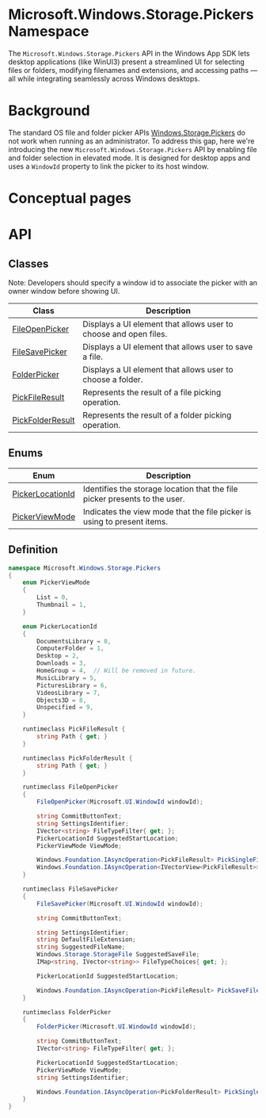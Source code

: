 Microsoft.Windows.Storage.Pickers Namespace
===

The `Microsoft.Windows.Storage.Pickers` API in the Windows App SDK lets desktop applications (like 
WinUI3) present a streamlined UI for selecting files or folders, modifying filenames and extensions, 
and accessing paths — all while integrating seamlessly across Windows desktops.

# Background

The standard OS file and folder picker APIs [Windows.Storage.Pickers](https://learn.microsoft.com/en-us/uwp/api/windows.storage.pickers) 
do not work when running as an administrator. To address this gap, here we're introducing the new
`Microsoft.Windows.Storage.Pickers` API by enabling file and folder selection in elevated mode. 
It is designed for desktop apps and uses a `WindowId` property to link the picker to its host window.

# Conceptual pages

# API

## Classes

Note: Developers should specify a window id to associate the picker with an owner window before 
showing UI.

| **Class**        | **Description** |
|------------------|-----------------|
| [FileOpenPicker](./FileOpenPicker.md)| Displays a UI element that allows user to choose and open files. |
| [FileSavePicker](./FileSavePicker.md)| Displays a UI element that allows user to save a file.    |
| [FolderPicker](./FolderPicker.md)    | Displays a UI element that allows user to choose a folder.|
| [PickFileResult](./PickFileResult.md)| Represents the result of a file picking operation.        |
| [PickFolderResult](./PickFolderResult.md) | Represents the result of a folder picking operation. |

## Enums

| **Enum** | **Description** |
|----------|-----------------|
|[PickerLocationId](PickerLocationId.md)| Identifies the storage location that the file picker presents to the user. |
|[PickerViewMode](PickerViewMode.md)    | Indicates the view mode that the file picker is using to present items.    |

## Definition

```C#
namespace Microsoft.Windows.Storage.Pickers
{
    enum PickerViewMode
    {
        List = 0,
        Thumbnail = 1,
    }

    enum PickerLocationId
    {
        DocumentsLibrary = 0,
        ComputerFolder = 1,
        Desktop = 2,
        Downloads = 3,
        HomeGroup = 4,  // Will be removed in future.
        MusicLibrary = 5,
        PicturesLibrary = 6,
        VideosLibrary = 7,
        Objects3D = 8,
        Unspecified = 9,
    }

    runtimeclass PickFileResult {
        string Path { get; }
    }

    runtimeclass PickFolderResult {
        string Path { get; }
    }

    runtimeclass FileOpenPicker
    {
        FileOpenPicker(Microsoft.UI.WindowId windowId);

        string CommitButtonText;
        string SettingsIdentifier;
        IVector<string> FileTypeFilter{ get; };
        PickerLocationId SuggestedStartLocation;
        PickerViewMode ViewMode;

        Windows.Foundation.IAsyncOperation<PickFileResult> PickSingleFileAsync();
        Windows.Foundation.IAsyncOperation<IVectorView<PickFileResult>> PickMultipleFilesAsync();
    }

    runtimeclass FileSavePicker
    {
        FileSavePicker(Microsoft.UI.WindowId windowId);

        string CommitButtonText;

        string SettingsIdentifier;
        string DefaultFileExtension;
        string SuggestedFileName;
        Windows.Storage.StorageFile SuggestedSaveFile;
        IMap<string, IVector<string>> FileTypeChoices{ get; };

        PickerLocationId SuggestedStartLocation;

        Windows.Foundation.IAsyncOperation<PickFileResult> PickSaveFileAsync()
    }

    runtimeclass FolderPicker
    {
        FolderPicker(Microsoft.UI.WindowId windowId);

        string CommitButtonText;
        IVector<string> FileTypeFilter{ get; };

        PickerLocationId SuggestedStartLocation;
        PickerViewMode ViewMode;
        string SettingsIdentifier;

        Windows.Foundation.IAsyncOperation<PickFolderResult> PickSingleFolderAsync();
    }
}
```
